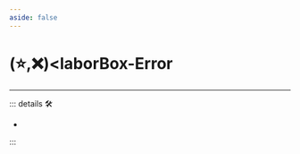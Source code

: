 ```yaml
---
aside: false
---
```

# (⭐,❌)<laborBox</labor>-<error>Error</error>

---

<!-- =================================================== -->
<!-- =================================================== -->
<!-- =================================================== -->
<!-- =================================================== -->
<!-- =================================================== -->
::: details 🛠

-

:::
